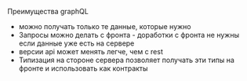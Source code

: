 
Преимущества graphQL
- можно получать только те данные, которые нужно
- Запросы можно делать с фронта - доработки с фронта не нужны если данные уже есть на сервере
- версии api может менять легче, чем с rest
-  Типизация на стороне сервера позволяет получать эти типы на фронте и использовать как контракты
